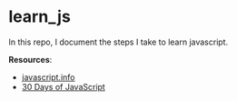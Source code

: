 # learn_js
In this repo, I document the steps I take to learn javascript. 

**Resources**:
- [javascript.info](https://javascript.info)
- [30 Days of JavaScript](https://leetcode.com/studyplan/30-days-of-javascript/)
